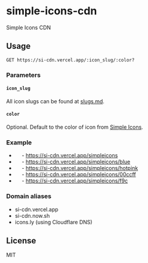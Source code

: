 # simple-icons-cdn

Simple Icons CDN

## Usage

```
GET https://si-cdn.vercel.app/:icon_slug/:color?
```

### Parameters

#### `icon_slug`

All icon slugs can be found at [slugs.md](https://github.com/simple-icons/simple-icons/blob/master/slugs.md).

#### `color`

Optional. Default to the color of icon from [Simple Icons](https://simpleicons.org).

### Example

- <img height="14" src="https://si-cdn.vercel.app/simpleicons"/> - https://si-cdn.vercel.app/simpleicons
- <img height="14" src="https://si-cdn.vercel.app/simpleicons/blue"/> - https://si-cdn.vercel.app/simpleicons/blue
- <img height="14" src="https://si-cdn.vercel.app/simpleicons/hotpink"/> - https://si-cdn.vercel.app/simpleicons/hotpink
- <img height="14" src="https://si-cdn.vercel.app/simpleicons/00ccff"/> - https://si-cdn.vercel.app/simpleicons/00ccff
- <img height="14" src="https://si-cdn.vercel.app/simpleicons/f9c"/> - https://si-cdn.vercel.app/simpleicons/f9c

### Domain aliases

- si-cdn.vercel.app
- si-cdn.now.sh
- icons.ly (using Cloudflare DNS)

## License

MIT
